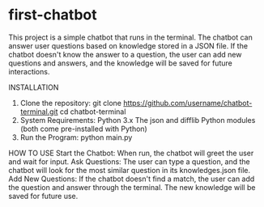 # first-chatbot

This project is a simple chatbot that runs in the terminal. The chatbot can answer user questions based on knowledge stored in a JSON file. If the chatbot doesn't know the answer to a question, the user can add new questions and answers, and the knowledge will be saved for future interactions.

INSTALLATION

1. Clone the repository:
   git clone https://github.com/username/chatbot-terminal.git
   cd chatbot-terminal
2. System Requirements:
   Python 3.x
   The json and difflib Python modules (both come pre-installed with Python)
3. Run the Program:
   python main.py

HOW TO USE
Start the Chatbot: When run, the chatbot will greet the user and wait for input.
Ask Questions: The user can type a question, and the chatbot will look for the most similar question in its knowledges.json file.
Add New Questions: If the chatbot doesn't find a match, the user can add the question and answer through the terminal. The new knowledge will be saved for future use.
